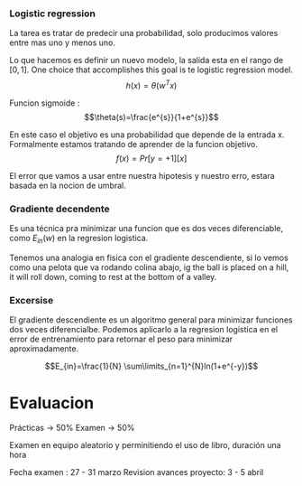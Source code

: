 ### Logistic regression
La tarea es tratar de predecir una probabilidad, solo producimos valores entre mas uno y menos uno. 

Lo que hacemos es definir un nuevo modelo, la salida esta en el rango de $[0,1]$. One choice that accomplishes this goal is te logistic regression model.
$$h(x) = \theta(w^{T}x)$$

Funcion sigmoide :
$$\theta(s)=\frac{e^{s}}{1+e^{s}}$$

En este caso el objetivo es una probabilidad que depende de la entrada x. Formalmente estamos tratando de aprender de la funcion objetivo.
$$f(x)=Pr[y =+1][x]$$

El error que vamos a usar entre nuestra hipotesis y nuestro erro, estara basada en la nocion de umbral.

### Gradiente decendente
Es una técnica pra minimizar una funcion que es dos veces diferenciable, como $E_{in}(w)$ en la regresion logistica.

Tenemos una analogia en fisica con el gradiente descendiente, si lo vemos como una pelota que va rodando colina abajo, ig the ball is placed on a hill, it will roll down, coming to rest at the bottom of a valley.

### Excersise
El gradiente descendiente es un algoritmo general para minimizar funciones dos veces diferencialbe. Podemos aplicarlo a la regresion logistica en el error de entrenamiento para retornar el peso para minimizar aproximadamente.

$$E_{in}=\frac{1}{N} \sum\limits_{n=1}^{N}ln(1+e^{-y})$$

# Evaluacion
Prácticas $\rightarrow$ 50%
Examen $\rightarrow$ 50%

Examen en equipo aleatorio y perminitiendo el uso de libro, duración una hora

Fecha examen : 27 - 31 marzo
Revision avances proyecto: 3 - 5 abril